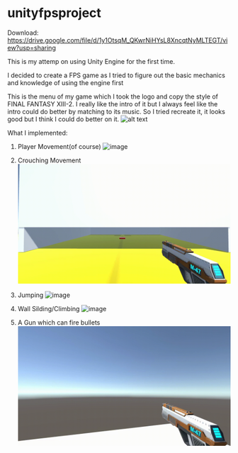 # unityfpsproject

Download: https://drive.google.com/file/d/1y1OtsqM_QKwrNiHYsL8XncqtNyMLTEGT/view?usp=sharing

This is my attemp on using Unity Engine for the first time.

I decided to create a FPS game as I tried to figure out 
the basic mechanics and knowledge of using the engine first

This is the menu of my game which I took the logo and copy the style of FINAL FANTASY XIII-2.
I really like the intro of it but I always feel like the intro could do better by matching to its music.
So I tried recreate it, it looks good but I think I could do better on it.
![alt text](https://i.imgur.com/HBw3a93.png)

What I implemented:

1. Player Movement(of course)
![image](https://github.com/stevenwhatever123/unityfpsproject/blob/master/1.gif)

2. Crouching Movement
![image](https://github.com/stevenwhatever123/unityfpsproject/blob/master/2.gif)

3. Jumping
![image](https://github.com/stevenwhatever123/unityfpsproject/blob/master/3.gif)

4. Wall Silding/Climbing
![image](https://github.com/stevenwhatever123/unityfpsproject/blob/master/4.gif)

5. A Gun which can fire bullets
![image](https://github.com/stevenwhatever123/unityfpsproject/blob/master/5.gif)
